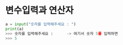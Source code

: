 # 변수입력과 연산자
```python
a = input("숫자를 입력해주세요 : ")
print(a)
>>> 숫자를 입력해주세요 :      -> 여기서 숫자 5를 입력하면
>>> 5
```
